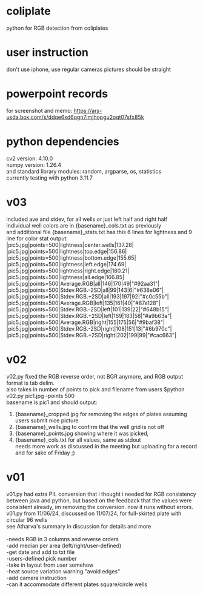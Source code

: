 # coliplate
python for RGB detection from coliplates

# user instruction

don't use iphone, use regular cameras
pictures should be straight 

# powerpoint records
for screenshot and memo: https://ars-usda.box.com/s/ddqe6xd6qgn7imjhopgu2oqt07sfx85k<br/>

# python dependencies
cv2 version: 4.10.0<br/>
numpy version: 1.26.4<br/>
and standard library modules: random, argparse, os, statistics<br/>
currently testing with python 3.11.7<br/>

# v03
included ave and stdev, for all wells or just left half and right half<br/>
individual well colors are in {basename}_cols.txt as previously<br/>
and additional file {basename}_stats.txt has this 6 lines for lightness and 9 line for color stat output:<br/>
|pic5.jpg|points=500|lightness|center.wells|137.28|
|pic5.jpg|points=500|lightness|top.edge|156.86|
|pic5.jpg|points=500|lightness|bottom.edge|155.65|
|pic5.jpg|points=500|lightness|left.edge|174.69|
|pic5.jpg|points=500|lightness|right.edge|180.21|
|pic5.jpg|points=500|lightness|all.edge|166.85|
|pic5.jpg|points=500|Average.RGB|all|146|170|49|"#92aa31"|
|pic5.jpg|points=500|Stdev.RGB.-2SD|all|99|143|6|"#638e06"|
|pic5.jpg|points=500|Stdev.RGB.+2SD|all|193|197|92|"#c0c55b"|
|pic5.jpg|points=500|Average.RGB|left|135|161|40|"#87a128"|
|pic5.jpg|points=500|Stdev.RGB.-2SD|left|101|139|22|"#648b15"|
|pic5.jpg|points=500|Stdev.RGB.+2SD|left|169|183|58|"#a9b63a"|
|pic5.jpg|points=500|Average.RGB|right|155|175|56|"#9baf38"|
|pic5.jpg|points=500|Stdev.RGB.-2SD|right|108|151|13|"#6b970c"|
|pic5.jpg|points=500|Stdev.RGB.+2SD|right|202|199|99|"#cac663"|

# v02
v02.py fixed the RGB reverse order, not BGR anymore, and RGB output format is tab delim. <br/>
also takes in number of points to pick and filename from users $python v02.py pic1.jpg -points 500 <br/>
basename is pic1 and should output: <br/>
1. {basename}_cropped.jpg for removing the edges of plates assuming users submit nice picture <br/>
2. {basename}_wells.jpg to confirm that the well grid is not off <br/>
3. {basename}_points.jpg showing where it was picked,  <br/>
4. {basename}_cols.txt for all values, same as stdout <br/>
needs more work as discussed in the meeting but uploading for a record and for sake of Friday ;) <br/>

# v01
v01.py had extra PIL conversion that i thought i needed for RGB consistency between java and python, but based on the feedback that the values were consistent already, im removing the conversion. now it runs without errors. <br/>
v01.py from 11/06/24, discussed on 11/07/24, for full-skirted plate with circular 96 wells <br/>
see Atharva's summary in discussion for details and more<br/><br/>
-needs RGB in 3 columns and reverse orders <br/>
-add median per area (left/right/user-defined) <br/>
-get date and add to txt file <br/>
-users-defined pick number <br/>
-take in layout from user somehow <br/>
-heat source variation warning "avoid edges" <br/>
-add camera instruction <br/>
-can it accommodate different plates square/circle wells <br/>
